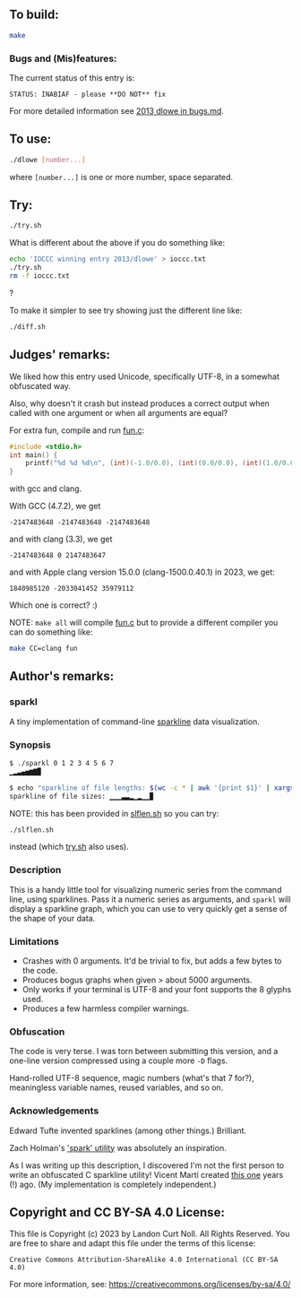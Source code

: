 ## To build:

```sh
make
```


### Bugs and (Mis)features:

The current status of this entry is:

```
STATUS: INABIAF - please **DO NOT** fix
```

For more detailed information see [2013 dlowe in bugs.md](/bugs.md#2013-dlowe).


## To use:

```sh
./dlowe [number...]
```

where `[number...]` is one or more number, space separated.


## Try:

```sh
./try.sh
```

What is different about the above if you do something like:

```sh
echo 'IOCCC winning entry 2013/dlowe' > ioccc.txt
./try.sh
rm -f ioccc.txt
```

?

To make it simpler to see try showing just the different line like:

```sh
./diff.sh
```


## Judges' remarks:

We liked how this entry used Unicode, specifically UTF-8, in a somewhat
obfuscated way.

Also, why doesn't it crash but instead produces a correct output when called
with one argument or when all arguments are equal?

For extra fun, compile and run [fun.c](fun.c):

```c
#include <stdio.h>
int main() {
    printf("%d %d %d\n", (int)(-1.0/0.0), (int)(0.0/0.0), (int)(1.0/0.0));
}
```

with gcc and clang.


With GCC (4.7.2), we get

```
-2147483648 -2147483648 -2147483648
```

and with clang (3.3), we get

```
-2147483648 0 2147483647
```

and with Apple clang version 15.0.0 (clang-1500.0.40.1) in 2023, we get:

```
1840985120 -2033041452 35979112
```

Which one is correct? :)

NOTE: `make all` will compile [fun.c](fun.c) but to provide a different compiler
you can do something like:

```sh
make CC=clang fun
```


## Author's remarks:

### sparkl

A tiny implementation of command-line
[sparkline](https://en.wikipedia.org/wiki/Sparkline) data visualization.

### Synopsis

```sh
$ ./sparkl 0 1 2 3 4 5 6 7
▁▂▃▄▅▆▇▉

$ echo "sparkline of file lengths: $(wc -c * | awk '{print $1}' | xargs ./sparkl)"
sparkline of file sizes: ▁▁▁▃▃▂▁▂▁▁▉
```

NOTE: this has been provided in [slflen.sh](slflen.sh) so you can try:

```sh
./slflen.sh
```

instead (which [try.sh](try.sh) also uses).


### Description

This is a handy little tool for visualizing numeric series from the
command line, using sparklines. Pass it a numeric series as arguments, and
`sparkl` will display a sparkline graph, which you can use to very quickly get a
sense of the shape of your data.

### Limitations

* Crashes with 0 arguments. It'd be trivial to fix, but adds a few bytes to the
  code.
* Produces bogus graphs when given > about 5000 arguments.
* Only works if your terminal is UTF-8 and your font supports the 8 glyphs
  used.
* Produces a few harmless compiler warnings.


### Obfuscation

The code is very terse. I was torn between submitting this version, and a
one-line version compressed using a couple more `-D` flags.

Hand-rolled UTF-8 sequence, magic numbers (what's that 7 for?), meaningless
variable names, reused variables, and so on.


### Acknowledgements

Edward Tufte invented sparklines (among other things.) Brilliant.

Zach Holman's ['spark' utility](https://github.com/holman/spark) was absolutely
an inspiration.

As I was writing up this description, I discovered I'm not the first person to
write an obfuscated C sparkline utility! Vicent Martí created
[this one](https://gist.github.com/vmg/1368661) years (!) ago. (My
implementation is completely independent.)


## Copyright and CC BY-SA 4.0 License:

This file is Copyright (c) 2023 by Landon Curt Noll.  All Rights Reserved.
You are free to share and adapt this file under the terms of this license:

    Creative Commons Attribution-ShareAlike 4.0 International (CC BY-SA 4.0)

For more information, see: https://creativecommons.org/licenses/by-sa/4.0/
